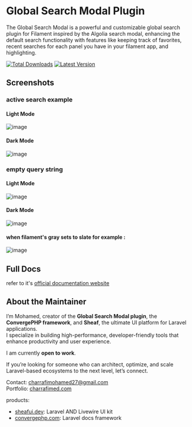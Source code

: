 # Global Search Modal Plugin 
The Global Search Modal is a powerful and customizable global search plugin for Filament inspired by the Algolia search modal, enhancing the default search functionality with features like keeping track  of favorites, recent searches for each panel you have in your filament app, and highlighting.

[![Total Downloads](https://img.shields.io/packagist/dt/charrafimed/global-search-modal?style=for-the-badge)](https://packagist.org/packages/charrafimed/global-search-modal)
[![Latest Version](https://img.shields.io/packagist/v/charrafimed/global-search-modal?style=for-the-badge)](https://packagist.org/packages/charrafimed/global-search-modal)

## Screenshots
### active search example
#### Light Mode 
![image](https://github.com/user-attachments/assets/7b21d829-1eca-41bb-acfb-b068e81f7d0a)
#### Dark Mode 
![image](https://github.com/user-attachments/assets/6a49d795-6c71-4e4c-a6f9-04ce212a8086)


### empty query string 
#### Light Mode 
![image](https://github.com/user-attachments/assets/ce9b0d03-b5b7-4bdc-be53-1893d83769a5)
#### Dark Mode
![image](https://github.com/user-attachments/assets/7cbf9851-4791-4a87-9172-f82ec8817235)
#### when filament's gray sets to slate for example : 
![image](https://github.com/user-attachments/assets/41a6b305-a38c-4883-a7b5-3ed264da888d)

## Full Docs
refer to it's  [official documentation website ](https://convergephp.com/plugins/gsm/docs/overview)

## About the Maintainer

I’m Mohamed, creator of the **Global Search Modal plugin**, the **ConvergePHP framework**, and **Sheaf**, the ultimate UI platform for Laravel applications.  
I specialize in building high-performance, developer-friendly tools that enhance productivity and user experience.  

I am currently **open to work**.

If you’re looking for someone who can architect, optimize, and scale Laravel-based ecosystems to the next level, let’s connect.  

Contact: [charrafimohamed27@gmail.com](mailto:charrafimohamed27@gmail.com)  
Portfolio: [charrafimed.com](https://charrafi.com)

products: 
  - [sheafui.dev](https://sheafui.dev): Laravel AND Livewire UI kit
  - [convergephp.com](https://convergephp.com): Laravel docs framework 
  
